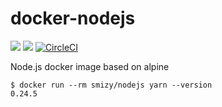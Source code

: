 # docker-nodejs

[![](https://images.microbadger.com/badges/image/smizy/nodejs.svg)](https://microbadger.com/images/smizy/nodejs "Get your own image badge on microbadger.com") 
[![](https://images.microbadger.com/badges/version/smizy/nodejs.svg)](https://microbadger.com/images/smizy/nodejs "Get your own version badge on microbadger.com")
[![CircleCI](https://circleci.com/gh/smizy/docker-nodejs.svg?style=svg&circle-token=f5603e044ae55452f511eae789603038bf9d51cc)](https://circleci.com/gh/smizy/docker-nodejs)

Node.js docker image based on alpine

```
$ docker run --rm smizy/nodejs yarn --version
0.24.5
```